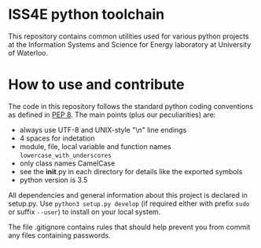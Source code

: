 # ISS4E python toolchain

This repository contains common utilities used for various python projects at the Information Systems and Science for
Energy laboratory at University of Waterloo.

# How to use and contribute

The code in this repository follows the standard python coding conventions as defined in 
[PEP 8](https://www.python.org/dev/peps/pep-0008/).
The main points (plus our peculiarities) are:
- always use UTF-8 and UNIX-style "\n" line endings
- 4 spaces for indetation
- module, file, local variable and function names `lowercase_with_underscores`
- only class names CamelCase
- see the __init__.py in each directory for details like the exported symbols
- python version is 3.5

All dependencies and general information about this project is declared in setup.py.
Use `python3 setup.py develop` (if required either with prefix `sudo` or  suffix `--user`) to install on your local
system.

The file .gitignore contains rules that should help prevent you from commit any files containing passwords.
